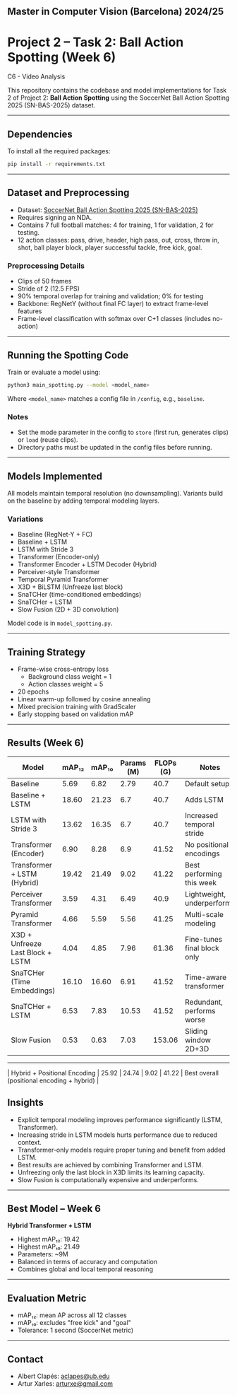 
## Master in Computer Vision (Barcelona) 2024/25  
# Project 2 – Task 2: Ball Action Spotting (Week 6)  
C6 - Video Analysis

This repository contains the codebase and model implementations for Task 2 of Project 2: **Ball Action Spotting** using the SoccerNet Ball Action Spotting 2025 (SN-BAS-2025) dataset.

---

## Dependencies

To install all the required packages:

```bash
pip install -r requirements.txt
```

---

## Dataset and Preprocessing

- Dataset: [SoccerNet Ball Action Spotting 2025 (SN-BAS-2025)](https://huggingface.co/datasets/SoccerNet/SN-BAS-2025)  
- Requires signing an NDA.
- Contains 7 full football matches: 4 for training, 1 for validation, 2 for testing.
- 12 action classes: pass, drive, header, high pass, out, cross, throw in, shot, ball player block, player successful tackle, free kick, goal.

### Preprocessing Details

- Clips of 50 frames  
- Stride of 2 (12.5 FPS)  
- 90% temporal overlap for training and validation; 0% for testing  
- Backbone: RegNetY (without final FC layer) to extract frame-level features  
- Frame-level classification with softmax over C+1 classes (includes no-action)

---

## Running the Spotting Code

Train or evaluate a model using:

```bash
python3 main_spotting.py --model <model_name>
```

Where `<model_name>` matches a config file in `/config`, e.g., `baseline`.

### Notes

- Set the mode parameter in the config to `store` (first run, generates clips) or `load` (reuse clips).
- Directory paths must be updated in the config files before running.

---

## Models Implemented

All models maintain temporal resolution (no downsampling). Variants build on the baseline by adding temporal modeling layers.

### Variations

- Baseline (RegNet-Y + FC)
- Baseline + LSTM
- LSTM with Stride 3
- Transformer (Encoder-only)
- Transformer Encoder + LSTM Decoder (Hybrid)
- Perceiver-style Transformer
- Temporal Pyramid Transformer
- X3D + BiLSTM (Unfreeze last block)
- SnaTCHer (time-conditioned embeddings)
- SnaTCHer + LSTM
- Slow Fusion (2D + 3D convolution)

Model code is in `model_spotting.py`.

---

## Training Strategy

- Frame-wise cross-entropy loss  
  - Background class weight = 1  
  - Action classes weight = 5
- 20 epochs  
- Linear warm-up followed by cosine annealing  
- Mixed precision training with GradScaler  
- Early stopping based on validation mAP

---

## Results (Week 6)

| Model                              | mAP₁₂ | mAP₁₀ | Params (M) | FLOPs (G) | Notes |
| ---------------------------------- | ------| ------|-------------|-----------|-------|
| Baseline                           | 5.69  | 6.82  | 2.79        | 40.7      | Default setup |
| Baseline + LSTM                    | 18.60 | 21.23 | 6.7         | 40.7      | Adds LSTM |
| LSTM with Stride 3                 | 13.62 | 16.35 | 6.7         | 40.7      | Increased temporal stride |
| Transformer (Encoder)              | 6.90  | 8.28  | 6.9         | 41.52     | No positional encodings |
| Transformer + LSTM (Hybrid)       | 19.42 | 21.49 | 9.02        | 41.22     | Best performing this week |
| Perceiver Transformer              | 3.59  | 4.31  | 6.49        | 40.9      | Lightweight, underperforms |
| Pyramid Transformer                | 4.66  | 5.59  | 5.56        | 41.25     | Multi-scale modeling |
| X3D + Unfreeze Last Block + LSTM  | 4.04  | 4.85  | 7.96        | 61.36     | Fine-tunes final block only |
| SnaTCHer (Time Embeddings)         | 16.10 | 16.60 | 6.91        | 41.52     | Time-aware transformer |
| SnaTCHer + LSTM                    | 6.53  | 7.83  | 10.53       | 41.52     | Redundant, performs worse |
| Slow Fusion                        | 0.53  | 0.63  | 7.03        | 153.06    | Sliding window 2D+3D |

---
| Hybrid + Positional Encoding         | 25.92 | 24.74 | 9.02        | 41.22     | Best overall (positional encoding + hybrid) |
## Insights

- Explicit temporal modeling improves performance significantly (LSTM, Transformer).
- Increasing stride in LSTM models hurts performance due to reduced context.
- Transformer-only models require proper tuning and benefit from added LSTM.
- Best results are achieved by combining Transformer and LSTM.
- Unfreezing only the last block in X3D limits its learning capacity.
- Slow Fusion is computationally expensive and underperforms.

---

## Best Model – Week 6

**Hybrid Transformer + LSTM**

- Highest mAP₁₂: 19.42  
- Highest mAP₁₀: 21.49  
- Parameters: ~9M  
- Balanced in terms of accuracy and computation  
- Combines global and local temporal reasoning

---

## Evaluation Metric

- mAP₁₂: mean AP across all 12 classes  
- mAP₁₀: excludes "free kick" and "goal"  
- Tolerance: 1 second (SoccerNet metric)

---

## Contact

- Albert Clapés: [aclapes@ub.edu](mailto:aclapes@ub.edu)  
- Artur Xarles: [arturxe@gmail.com](mailto:arturxe@gmail.com)

